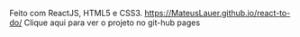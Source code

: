 Feito com ReactJS, HTML5 e CSS3.
https://MateusLauer.github.io/react-to-do/ Clique aqui para ver o projeto no git-hub pages
